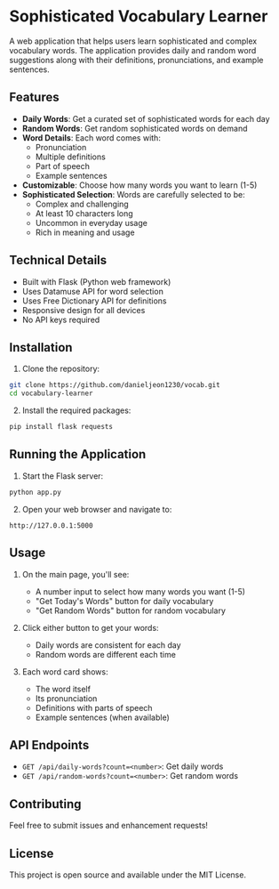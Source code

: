 # Sophisticated Vocabulary Learner

A web application that helps users learn sophisticated and complex vocabulary words. The application provides daily and random word suggestions along with their definitions, pronunciations, and example sentences.

## Features

- **Daily Words**: Get a curated set of sophisticated words for each day
- **Random Words**: Get random sophisticated words on demand
- **Word Details**: Each word comes with:
  - Pronunciation
  - Multiple definitions
  - Part of speech
  - Example sentences
- **Customizable**: Choose how many words you want to learn (1-5)
- **Sophisticated Selection**: Words are carefully selected to be:
  - Complex and challenging
  - At least 10 characters long
  - Uncommon in everyday usage
  - Rich in meaning and usage

## Technical Details

- Built with Flask (Python web framework)
- Uses Datamuse API for word selection
- Uses Free Dictionary API for definitions
- Responsive design for all devices
- No API keys required

## Installation

1. Clone the repository:
```bash
git clone https://github.com/danieljeon1230/vocab.git
cd vocabulary-learner
```

2. Install the required packages:
```bash
pip install flask requests
```

## Running the Application

1. Start the Flask server:
```bash
python app.py
```

2. Open your web browser and navigate to:
```
http://127.0.0.1:5000
```

## Usage

1. On the main page, you'll see:
   - A number input to select how many words you want (1-5)
   - "Get Today's Words" button for daily vocabulary
   - "Get Random Words" button for random vocabulary

2. Click either button to get your words:
   - Daily words are consistent for each day
   - Random words are different each time

3. Each word card shows:
   - The word itself
   - Its pronunciation
   - Definitions with parts of speech
   - Example sentences (when available)

## API Endpoints

- `GET /api/daily-words?count=<number>`: Get daily words
- `GET /api/random-words?count=<number>`: Get random words

## Contributing

Feel free to submit issues and enhancement requests!

## License

This project is open source and available under the MIT License. 
